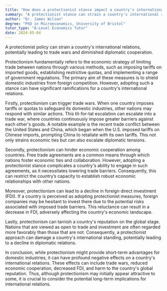 ```yaml
---
title: "How does a protectionist stance impact a country's international relations?"
summary: "A protectionist stance can strain a country's international relations, potentially leading to trade wars and reduced diplomatic cooperation."
author: "Dr. James Wilson"
degree: "PhD in Microeconomics, University of Bristol"
tutor_type: "A-Level Economics Tutor"
date: 2024-05-04
---
```


A protectionist policy can strain a country's international relations, potentially leading to trade wars and diminished diplomatic cooperation.

Protectionism fundamentally refers to the economic strategy of limiting trade between nations through various methods, such as imposing tariffs on imported goods, establishing restrictive quotas, and implementing a range of government regulations. The primary aim of these measures is to shield domestic industries from foreign competition. However, adopting such a stance can have significant ramifications for a country's international relations.

Firstly, protectionism can trigger trade wars. When one country imposes tariffs or quotas to safeguard its domestic industries, other nations may respond with similar actions. This tit-for-tat escalation can escalate into a trade war, where countries continuously impose greater barriers against each other's goods. A notable example is the recent trade conflict between the United States and China, which began when the U.S. imposed tariffs on Chinese imports, prompting China to retaliate with its own tariffs. This not only strains economic ties but can also escalate diplomatic tensions.

Secondly, protectionism can hinder economic cooperation among countries. Free trade agreements are a common means through which nations foster economic ties and collaboration. However, adopting a protectionist stance complicates a country's ability to engage in such agreements, as it necessitates lowering trade barriers. Consequently, this can restrict the country’s capacity to establish robust economic relationships with other nations.

Moreover, protectionism can lead to a decline in foreign direct investment (FDI). If a country is perceived as adopting protectionist measures, foreign companies may be hesitant to invest there due to the potential risks associated with imposed trade barriers. This reluctance can result in a decrease in FDI, adversely affecting the country's economic landscape.

Lastly, protectionism can tarnish a country's reputation on the global stage. Nations that are viewed as open to trade and investment are often regarded more favorably than those that are not. Consequently, a protectionist approach can damage a country's international standing, potentially leading to a decline in diplomatic relations.

In conclusion, while protectionism might provide short-term advantages for domestic industries, it can have profound negative effects on a country's international relations. These effects can include trade wars, reduced economic cooperation, decreased FDI, and harm to the country's global reputation. Thus, although protectionism may initially appear attractive to some, it is crucial to consider the potential long-term implications for international relations.
    